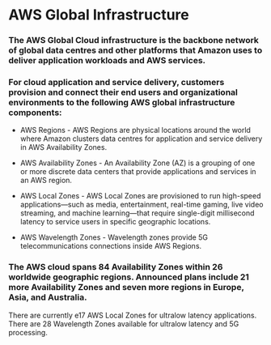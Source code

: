 # AWS Global Infrastructure


### The AWS Global Cloud infrastructure is the backbone network of global data centres and other platforms that Amazon uses to deliver application workloads and AWS services.

### For cloud application and service delivery, customers provision and connect their end users and organizational environments to the following AWS global infrastructure components:


-	AWS Regions - AWS Regions are physical locations around the world where Amazon clusters data centres for application and service delivery in AWS Availability Zones. 

-	AWS Availability Zones - An Availability Zone (AZ) is a grouping of one or more discrete data centers that provide applications and services in an AWS region.

-	AWS Local Zones - AWS Local Zones are provisioned to run high-speed applications—such as media, entertainment, real-time gaming, live video streaming, and machine learning—that require single-digit millisecond latency to service users in specific geographic locations.

-	AWS Wavelength Zones - Wavelength zones provide 5G telecommunications connections inside AWS Regions.

### The AWS cloud spans 84 Availability Zones within 26 worldwide geographic regions. Announced plans include 21 more Availability Zones and seven more regions in Europe, Asia, and Australia.
There are currently e17 AWS Local Zones for ultralow latency applications.
There are 28 Wavelength Zones available for ultralow latency and 5G processing.

